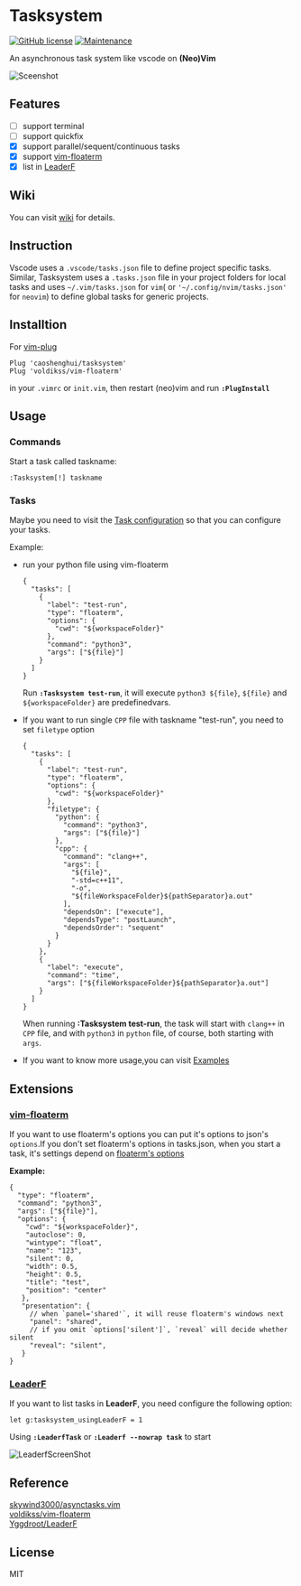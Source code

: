 # Tasksystem

[![GitHub license](https://img.shields.io/github/license/caoshenghui/tasksystem)](https://github.com/caoshenghui/tasksystem/blob/master/LICENSE) 
[![Maintenance](https://img.shields.io/maintenance/yes/2021)](https://github.com/caoshenghui/tasksystem/graphs/commit-activity)


An asynchronous task system like vscode on **(Neo)Vim**

![Sceenshot][1]

## Features

- [ ] support terminal
- [ ] support quickfix
- [x] support parallel/sequent/continuous tasks
- [x] support [vim-floaterm][2]
- [x] list in [LeaderF][3]

## Wiki

You can visit [wiki][8] for details.

## Instruction

Vscode uses a `.vscode/tasks.json` file to define project specific tasks. Similar, Tasksystem uses a `.tasks.json` file in your project folders for local tasks and uses `~/.vim/tasks.json` for `vim`( or `'~/.config/nvim/tasks.json'` for `neovim`) to define global tasks for generic projects.

## Installtion

For [vim-plug][4]

```vim
Plug 'caoshenghui/tasksystem'
Plug 'voldikss/vim-floaterm'
```

in your `.vimrc` or `init.vim`, then restart (neo)vim and run **`:PlugInstall`**

## Usage

### Commands

Start a task called taskname:

```vim
:Tasksystem[!] taskname
```

### Tasks

Maybe you need to visit the [Task configuration][9] so that you can configure your tasks.

Example: 

- run your python file using vim-floaterm

  ```jsonc
  {
    "tasks": [
      {
        "label": "test-run",
        "type": "floaterm",
        "options": {
          "cwd": "${workspaceFolder}"
        },
        "command": "python3",
        "args": ["${file}"]
      }
    ]
  }  
  ```

  Run **`:Tasksystem test-run`**, it will execute `python3 ${file}`, `${file}` and `${workspaceFolder}` are predefinedvars.
  
- If you want to run single `CPP` file with taskname "test-run", you need to set `filetype` option

  ```
  {
    "tasks": [
      {
        "label": "test-run",
        "type": "floaterm",
        "options": {
          "cwd": "${workspaceFolder}"
        },
        "filetype": {
          "python": {
            "command": "python3",
            "args": ["${file}"]
          },
          "cpp": {
            "command": "clang++",
            "args": [
              "${file}",
              "-std=c++11",
              "-o",
              "${fileWorkspaceFolder}${pathSeparator}a.out"
            ],
            "dependsOn": ["execute"],
            "dependsType": "postLaunch",
            "dependsOrder": "sequent"
          }
        }
      },
      {
        "label": "execute",
        "command": "time",
        "args": ["${fileWorkspaceFolder}${pathSeparator}a.out"]
      }
    ]
  }
  ```

  When running **:Tasksystem test-run**, the task will start with `clang++` in `CPP` file, and with `python3` in `python` file, of course, both starting with `args`.
  
- If you want to know more usage,you can visit [Examples][10]

## Extensions

### [vim-floaterm][2]

If you want to use floaterm's options you can put it's options to json's `options`.If you don't set floaterm's options in tasks.json, when you start a task, it's settings depend on [floaterm's options][5]

**Example:**

```jsonc
{
  "type": "floaterm",
  "command": "python3",
  "args": ["${file}"],
  "options": {
    "cwd": "${workspaceFolder}",
    "autoclose": 0,
    "wintype": "float",
    "name": "123",
    "silent": 0,
    "width": 0.5,
    "height": 0.5,
    "title": "test",
    "position": "center"
   },
   "presentation": {
     // when `panel='shared'`, it will reuse floaterm's windows next
     "panel": "shared",
     // if you omit `options['silent']`, `reveal` will decide whether silent
     "reveal": "silent",
   }
}
```

### [LeaderF][3]

If you want to list tasks in **LeaderF**, you need configure the following option:

```vim
let g:tasksystem_usingLeaderF = 1
```

Using  **`:LeaderfTask`** or **`:Leaderf --nowrap task`** to start

![LeaderfScreenShot][7]


## Reference

[skywind3000/asynctasks.vim][6]  
[voldikss/vim-floaterm][2]  
[Yggdroot/LeaderF][3]

## License

MIT

[1]: https://user-images.githubusercontent.com/49725192/123510321-5a716800-d6ad-11eb-928b-e9316195a76d.gif
[2]: https://github.com/voldikss/vim-floaterm
[3]: https://github.com/Yggdroot/LeaderF
[4]: https://github.com/junegunn/vim-plug
[5]: https://github.com/voldikss/vim-floaterm#options
[6]: https://github.com/skywind3000/asynctasks.vim
[7]: https://user-images.githubusercontent.com/49725192/123509429-0dd75e00-d6a8-11eb-82cb-ba7cfbf90212.png
[8]: https://github.com/caoshenghui/tasksystem/wiki
[9]: https://github.com/caoshenghui/tasksystem/wiki/Task-configuration
[10]: https://github.com/caoshenghui/tasksystem/wiki/Task-configuration#Examples

